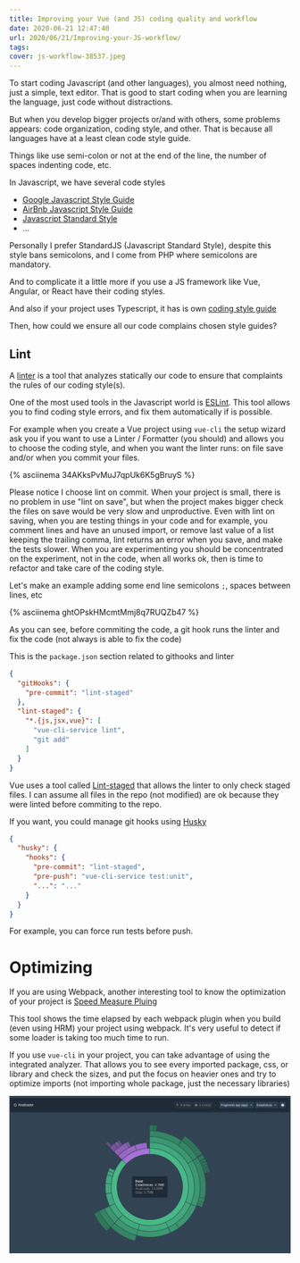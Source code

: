 ```yaml
---
title: Improving your Vue (and JS) coding quality and workflow
date: 2020-06-21 12:47:40
url: 2020/06/21/Improving-your-JS-workflow/
tags:
cover: js-workflow-38537.jpeg
---
```

To start coding Javascript (and other languages), you almost need nothing, just a simple, text editor. That is good to start coding when you are learning the language, just code without distractions.

But when you develop bigger projects or/and with others, some problems appears: code organization, coding style, and other. That is because all languages have at a least clean code style guide.

Things like use semi-colon or not at the end of the line, the number of spaces indenting code, etc. 

In Javascript, we have several code styles

* [Google Javascript Style Guide](https://google.github.io/styleguide/jsguide.html)
* [AirBnb Javascript Style Guide](https://github.com/airbnb/javascript)
* [Javascript Standard Style](https://standardjs.com/)
* ...

Personally I prefer StandardJS (Javascript Standard Style), despite this style bans semicolons, and I come from PHP where semicolons are mandatory.

And to complicate it a little more if you use a JS framework like Vue, Angular, or React have their coding styles.

And also if your project uses Typescript, it has is own [coding style guide](https://github.com/Microsoft/TypeScript/wiki/Coding-guidelines)


Then, how could we ensure all our code complains chosen style guides?
 
## Lint

A [linter](https://en.wikipedia.org/wiki/Lint_(software)) is a tool that analyzes statically our code to ensure that complaints the rules of our coding style(s).

One of the most used tools in the Javascript world is [ESLint](https://eslint.org/). This tool allows you to find coding style errors, and fix them automatically if is possible.

For example when you create a Vue project using `vue-cli` the setup wizard ask you if you want to use a Linter / Formatter (you should) and allows you to choose the coding style, and when you want the linter runs: on file save and/or when you commit your files.

{% asciinema 34AKksPvMuJ7qpUk6K5gBruyS %}

Please notice I choose lint on commit. When your project is small, there is no problem in use "lint on save", but when the project makes bigger check the files on save would be very slow and unproductive. Even with lint on saving, when you are testing things in your code and for example, you comment lines and have an unused import, or remove last value of a list keeping the trailing comma, lint returns an error when you save, and make the tests slower. When you are experimenting you should be concentrated on the experiment, not in the code, when all works ok, then is time to refactor and take care of the coding style.

Let's make an example adding some end line semicolons `;`, spaces between lines, etc

{% asciinema ghtOPskHMcmtMmj8q7RUQZb47 %}

As you can see, before commiting the code, a git hook runs the linter and fix the code (not always is able to fix the code)

This is the `package.json` section related to githooks and linter

```json
{
  "gitHooks": {
    "pre-commit": "lint-staged"
  },
  "lint-staged": {
    "*.{js,jsx,vue}": [
      "vue-cli-service lint",
      "git add"
    ]
  }
}
```

Vue uses a tool called [Lint-staged](https://github.com/okonet/lint-staged) that allows the linter to only check staged files. I can assume all files in the repo (not modified) are ok because they were linted before commiting to the repo.

If you want, you could manage git hooks using [Husky](https://github.com/typicode/husky)

```json
{
  "husky": {
    "hooks": {
      "pre-commit": "lint-staged",
      "pre-push": "vue-cli-service test:unit",
      "...": "..."
    }
  }
}
```
For example, you can force run tests before push.

# Optimizing

If you are using Webpack, another interesting tool to know the optimization of your project is [Speed Measure Pluing](https://github.com/stephencookdev/speed-measure-webpack-plugin)

This tool shows the time elapsed by each webpack plugin when you build (even using HRM) your project using webpack. It's very useful to detect if some loader is taking too much time to run.

If you use `vue-cli` in your project, you can take advantage of using the integrated analyzer. That allows you to see every imported package, css, or library and check the sizes, and put the focus on heavier ones and try to optimize imports (not importing whole package, just the necessary libraries)   

![](vue-cli.jpg)







